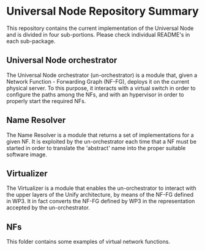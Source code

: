 # Universal Node Repository Summary
This repository contains the current implementation of the Universal Node and is divided in four sub-portions.
Please check individual README's in each sub-package.

## Universal Node orchestrator
The Universal Node orchestrator (un-orchestrator) is a module
that, given a Network Function - Forwarding Graph (NF-FG), deploys it on
the current physical server. To this purpose, it interacts with a virtual
switch in order to configure the paths among the NFs, and with an hypervisor
in order to properly start the required NFs.

## Name Resolver
The Name Resolver is a module that returns a set of implementations for a
given NF. It is exploited by the un-orchestrator each time that a NF must
be started in order to translate the 'abstract' name into the proper
suitable software image.

## Virtualizer
The Virtualizer is a module that enables the un-orchestrator to interact with the upper layers of the Unify architecture, by means of the NF-FG defined in WP3. It in fact converts the NF-FG defined by WP3 in the representation accepted by the un-orchestrator.

## NFs
This folder contains some examples of virtual network functions.
